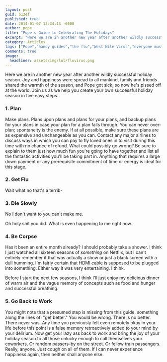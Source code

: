 ```yaml
---
layout: post
guid: b12ef
published: true
date: 2014-01-07 13:34:13 -0500
author: pope
title: "Pope's Guide to Celebrating The Holidays"
excerpt: "Here we are in another new year after another wildly successful holiday season. Joy and happiness were spread to all mankind, family and friends shared the warmth of the season, and Pope got sick, so now he\'s pissed off at the world. Join us as we help you create your own successful holiday season in five easy steps."
category: Articles
tags: ["Pope","handy guides","the flu","West Nile Virus","everyone must suffer as I have"]
comments: true 
image:
  headliner: assets/img/lol/fluvirus.png
---
```


Here we are in another new year after another wildly successful holiday season. Joy and happiness were spread to all mankind, family and friends shared the warmth of the season, and Pope got sick, so now he's pissed off at the world. Join us as we help you create your own successful holiday season in five easy steps.

### 1\. Plan

Make plans. Plans upon plans and plans for your plans, and backup plans for your plans in case your plan for a plan falls through. You can never over-plan; spontaneity is the enemy. If at all possible, make sure these plans are as expensive and unchangeable as you can. Contact any major airlines to discuss ways in which you can pay to fly loved ones in to visit during this time with no chance of refund. What could possibly go wrong? Be sure to explain to them just how much fun you're going to have together and list all the fantastic activities you'll be taking part in. Anything that requires a large down payment or any prerequisite commitment of time or energy is ideal for this stage.

### 2\. Get Flu

Wait what no that's a terrib-

### 3\. Die Slowly

No I don't want to you can't make me.

Oh holy shit you did. What is even happening to me right now.

### 4\. Be Corpse

Has it been an entire month already? I should probably take a shower. I think I just watched all sixteen seasons of _something_ on Netflix, but I can't entirely remember if that was actually a show or just a black screen with a dull humming. I'm fairly certain that HDMI cable is supposed to be plugged into something. Either way it was very entertaining. I think.

Before I start the next few seasons, I think I'll just enjoy my delicious dinner of warm air and the vague memory of concepts such as food and hunger and successful breathing.

### 5\. Go Back to Work

You might note that a presumed step is missing from this guide, something along the lines of: "get better." You would be wrong. There is no better. There never was. Any time you previously felt even remotely okay in your life before this point is a false memory retroactively added to your mind by your delirium. Now get your lazy ass back to work and bring the joy of your holiday season to all those unlucky enough to call themselves your coworkers. Or random passers-by on the street. Or fellow train passengers. Really, anyone. Just cough on all of them. If I can never experience happiness again, then neither shall anyone else.